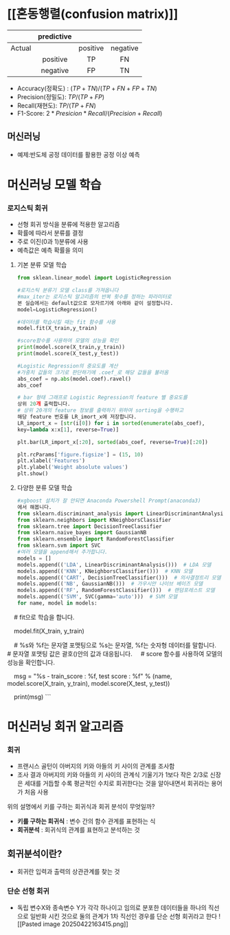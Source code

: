 # [[혼동행렬(confusion matrix)]]

|        | predictive |          |          |
| :----: | :--------: | :------: | :------: |
| Actual |            | positive | negative |
|        |  positive  |    TP    |    FN    |
|        |  negative  |    FP    |    TN    |
- Accuracy(정확도) : $(TP + TN)/ (TP+FN+FP+TN)$
- Precision(정밀도): $TP/(TP+FP)$
- Recall(재현도): $TP/(TP+FN)$
- F1-Score: $2*Presicion* Recall/(Precision+Recall)$

## 머신러닝 
- 예제:반도체 공정 데이터를 활용한 공정 이상 예측

# 머신러닝 모델 학습

### 로지스틱 회귀
- 선형 회귀 방식을 분류에 적용한 알고리즘
- 확률에 따라서 분류를 결정
- 주로 이진(0과 1)분류에 사용
- 예측값은 예측 확률을 의미

1) 기본 분류 모델 학습
    ```python
    from sklean.linear_model import LogisticRegression
    
    #로지스틱 분류기 모델 class를 가져옵니다
    #max_iter는 로지스틱 알고리즘의 반복 횟수를 정하는 파라미터로 
    본 실습에서는 default값으로 모자르기에 아래와 같이 설정합니다.
	model=LogisticRegression()
	
	#데이터를 학습시킬 때는 fit 함수를 사용
    model.fit(X_train,y_train)
    
    #score함수를 사용하여 모델의 성능을 확인
    print(model.score(X_train,y_train))
    print(model.score(X_test,y_test))
    ```


    ```python
    #Logistic Regression의 중요도를 계산
    #가중치 값들의 크기로 판단하기에 .coef_로 해당 값들을 불러옴
    abs_coef = np.abs(model.coef).ravel()
    abs_coef
    ```


    ```python
    # bar 형태 그래프로 Logistic Regression의 feature 별 중요도를 
    상위 20개 출력합니다.
    # 상위 20개의 feature 정보를 출력하기 위하여 sorting을 수행하고 
    해당 feature 번호를 LR_imort_x에 저장합니다.
    LR_import_x = [str(i[0]) for i in sorted(enumerate(abs_coef), 
    key=lambda x:x[1], reverse=True)]
    
    plt.bar(LR_import_x[:20], sorted(abs_coef, reverse=True)[:20])
    
    plt.rcParams['figure.figsize'] = (15, 10)
    plt.xlabel('Features')
    plt.ylabel('Weight absolute values')
    plt.show()
    ```

2) 다양한 분류 모델 학습 

    ```python
    #xgboost 설치가 잘 안되면 Anaconda Powershell Prompt(anaconda3)
    에서 해봅니다.
    from sklearn.discriminant_analysis import LinearDiscriminantAnalysis
    from sklearn.neighbors import KNeighborsClassifier
    from sklearn.tree import DecisionTreeClassifier
    from sklearn.naive_bayes import GaussianNB
    from sklearn.ensemble import RandomForestClassifier
    from sklearn.svm import SVC
    #여러 모델을 append해서 추가합니다.
    models = []
    models.append(('LDA', LinearDiscriminantAnalysis()))  # LDA 모델
    models.append(('KNN', KNeighborsClassifier()))  # KNN 모델
	models.append(('CART', DecisionTreeClassifier()))  # 의사결정트리 모델
	models.append(('NB', GaussianNB()))  # 가우시안 나이브 베이즈 모델
	models.append(('RF', RandomForestClassifier()))  # 랜덤포레스트 모델
	models.append(('SVM', SVC(gamma='auto')))  # SVM 모델
	for name, model in models:

    # fit으로 학습을 합니다.

    model.fit(X_train, y_train)

  

    # %s와 %f는 문자열 포맷팅으로 %s는 문자열, %f는 숫자형 데이터를 말합니다.
    # 문자열 포맷팅 값은 괄호()안의 값과 대응됩니다.
    # score 함수를 사용하여 모델의 성능을 확인합니다.

    msg = "%s - train_score : %f, test score : %f" % (name,
    model.score(X_train, y_train), model.score(X_test, y_test))

    print(msg)
    ```

# 머신러닝 회귀 알고리즘

### 회귀
- 프랜시스 골턴이 아버지의 키와 아들의 키 사이의 관계를 조사함
- 조사 결과 아버지의 키와 아들의 키 사이의 관계식 기울기가 1보다 작은 2/3로 신장은 세대를 거듭할 수록 평균적인 수치로 회귀한다는 것을 알아내면서 회귀라는 용어가 처음 사용

위의 설명에서 키를 구하는 회귀식과 회귀 분석이 무엇일까?
- **키를 구하는 회귀식** : 변수 간의 함수 관계를 표현하는 식
- **회귀분석** : 회귀식의 관계를 표현하고 분석하는 것

## 회귀분석이란?

- 회귀란 입력과 출력의 상관관계를 찾는 것
### 단순 선형 회귀

- 독립 변수X와 종속변수 Y가 각각 하나이고 임의로 분포한 데이터들을 하나의 직선으로 일반화 시킨 것으로 둘의 관계가 1차 직선인 경우를 단순 선형 회귀라고 한다
 ![[Pasted image 20250422163415.png]]
